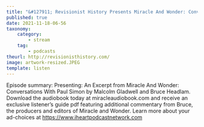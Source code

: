 ```yaml
---
title: "&#127911; Revisionist History Presents Miracle And Wonder: Conversations With Paul Simon"
published: true
date: 2021-11-18-06-56
taxonomy:
    category:
        - stream
    tag:
        - podcasts
theurl: http://revisionisthistory.com/
image: artwork-resized.JPEG
template: listen
---
```


Episode summary: Presenting: An Excerpt from Miracle And Wonder: Conversations With Paul Simon by Malcolm Gladwell and Bruce Headlam. Download the audiobook today at miracleaudiobook.com and receive an exclusive listener&rsquo;s guide pdf featuring additional commentary from Bruce, the producers and editors of Miracle and Wonder. Learn more about your ad-choices at https://www.iheartpodcastnetwork.com

